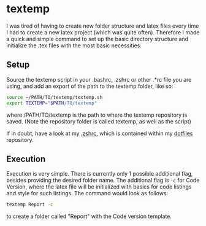 # textemp

I was tired of having to create new folder structure and latex files every time I had to create a new latex project
(which was quite often). Therefore I made a quick and simple command to set up the basic directory structure
and initialize the .tex files with the most basic necessities.

## Setup

Source the textemp script in your .bashrc, .zshrc or other .*rc file you are using, and add an export of the path to the
textemp folder, like so:

```bash
source ~/PATH/TO/textemp/textemp.sh
export TEXTEMP="$PATH/TO/textemp"
```

where /PATH/TO/textemp is the path to where the textemp repository is saved. (Note the repository folder is called textemp,
as well as the script)

If in doubt, have a look at my [.zshrc](https://github.com/nicktehrany/dotfiles/blob/master/.zsh/.zshrc), which is contained
within my [dotfiles](https://github.com/nicktehrany/dotfiles) repository.

## Execution

Execution is very simple. There is currently only 1 possible additional flag, besides providing the desired folder name.
The additional flag is ```-c``` for Code Version, where the latex file will be initialized with basics for code listings
and style for such listings.
The command would look as follows:

```bash
textemp Report -c
```

to create a folder called "Report" with the Code version template.
